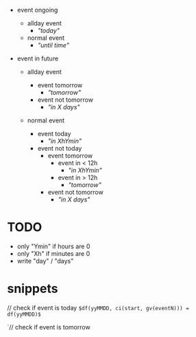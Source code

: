 - event ongoing
    - allday event
        - *"today"*
    - normal event
        - *"until _time_"*

- event in future

  - allday event
    - event tomorrow
        - *"tomorrow"*
    - event not tomorrow
        - *"in X days"*
    
  - normal event
    - event today
        - *"in XhYmin"*
    - event not today
      - event tomorrow
        - event in < 12h
            - *"in XhYmin"*
        - event in > 12h
            - *"tomorrow"*
      - event not tomorrow
          - *"in X days"*


# TODO
- only "Ymin" if hours are 0
- only "Xh" if minutes are 0
- write "day" / "days"


# snippets
// check if event is today
``$df(yyMMDD, ci(start, gv(eventN))) = df(yyMMDD)$``

`// check if event is tomorrow
````